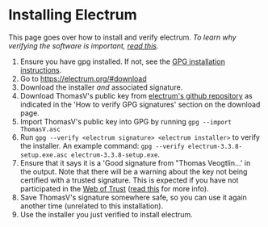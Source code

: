 # Installing Electrum

This page goes over how to install and verify electrum. *To learn why verifying the software is important, [read this](https://proprivacy.com/email/guides/digital-signature).*

1. Ensure you have gpg installed. If not, see the [GPG installation instructions](installingGPG.md).
2. Go to https://electrum.org/#download
3. Download the installer *and* associated signature.
4. Download ThomasV's public key from [electrum's github repository](https://raw.githubusercontent.com/spesmilo/electrum/master/pubkeys/ThomasV.asc) as indicated in the 'How to verify GPG signatures' section on the download page.
5. Import ThomasV's public key into GPG by running `gpg --import ThomasV.asc`
6. Run `gpg --verify <electrum signature> <electrum installer>` to verify the installer. An example command: `gpg --verify electrum-3.3.8-setup.exe.asc electrum-3.3.8-setup.exe`.
7. Ensure that it says it is a 'Good signature from "Thomas Veogtlin...' in the output. Note that there will be a warning about the key not being certified with a trusted signature. This is expected if you have not participated in the [Web of Trust](https://en.wikipedia.org/wiki/Web_of_trust) ([read this](https://security.stackexchange.com/questions/147447/gpg-why-is-my-trusted-key-not-certified-with-a-trusted-signature) for more info).
8. Save ThomasV's signature somewhere safe, so you can use it again another time (unrelated to this installation).
9. Use the installer you just verified to install electrum.